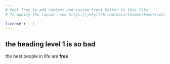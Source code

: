 ```yaml
---
# Feel free to add content and custom Front Matter to this file.
# To modify the layout, see https://jekyllrb.com/docs/themes/#overriding-theme-defaults

license : :-)
---
```


## the heading level 1 is so bad

the best people in life are **free**

